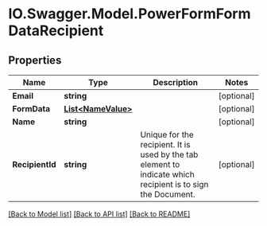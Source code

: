 # IO.Swagger.Model.PowerFormFormDataRecipient
## Properties

Name | Type | Description | Notes
------------ | ------------- | ------------- | -------------
**Email** | **string** |  | [optional] 
**FormData** | [**List&lt;NameValue&gt;**](NameValue.md) |  | [optional] 
**Name** | **string** |  | [optional] 
**RecipientId** | **string** | Unique for the recipient. It is used by the tab element to indicate which recipient is to sign the Document. | [optional] 

[[Back to Model list]](../README.md#documentation-for-models) [[Back to API list]](../README.md#documentation-for-api-endpoints) [[Back to README]](../README.md)

